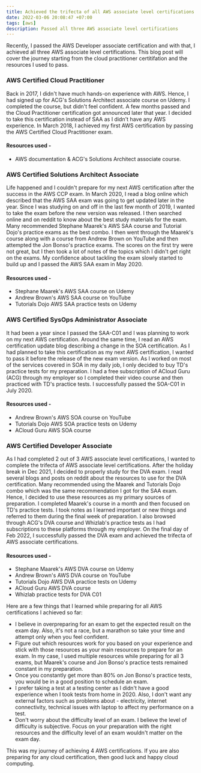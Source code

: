 ```yaml
---
title: Achieved the trifecta of all AWS associate level certifications
date: 2022-03-06 20:08:47 +07:00
tags: [aws]
description: Passed all three AWS associate level certifications 
---
```


Recently, I passed the AWS Developer associate certification and with that, I achieved all three AWS associate level certifications. This blog post will cover the journey starting from the cloud practitioner certitifation and the resources I used to pass.

### AWS Certified Cloud Practitioner 

Back in 2017, I didn't have much hands-on experience with AWS. Hence, I had signed up for ACG's Solutions Architect associate course on Udemy. I completed the course, but didn't feel confident. A few months passed and the Cloud Practitioner certification got announced later that year. I decided to take this certification instead of SAA as I didn't have any AWS experience. In March 2018, I achieved my first AWS certification by passing the AWS Certified Cloud Practitioner exam.

#### Resources used -

- AWS documentation & ACG's Solutions Architect associate course.

### AWS Certified Solutions Architect Associate 

Life happened and I couldn't prepare for my next AWS certification after the success in the AWS CCP exam. In March 2020, I read a blog online which described that the AWS SAA exam was going to get updated later in the year. Since I was studying on and off in the last few month of 2019, I wanted to take the exam before the new version was released. I then searched online and on reddit to know about the best study materials for the exam. Many recommended Stephane Maarek's AWS SAA course and Tutorial Dojo's practice exams as the best combo. I then went through the Maarek's course along with a course from Andrew Brown on YouTube and then attempted the Jon Bonso's practice exams. The scores on the first try were not great, but I then took a lot of notes of the topics which I didn't get right on the exams. My confidence about tackling the exam slowly started to build up and I passed the AWS SAA exam in May 2020.

#### Resources used -

- Stephane Maarek's AWS SAA course on Udemy 
- Andrew Brown's AWS SAA course on YouTube
- Tutorials Dojo AWS SAA practice tests on Udemy

### AWS Certified SysOps Administrator Associate

It had been a year since I passed the SAA-C01 and I was planning to work on my next AWS certification. Around the same time, I read an AWS certification update blog describing a change in the SOA certification. As I had planned to take this certification as my next AWS certification, I wanted to pass it before the release of the new exam version. As I worked on most of the services covered in SOA in my daily job, I only decided to buy TD's practice tests for my preparation. I had a free subscription of ACloud Guru (ACG) through my employer so I completed their video course and then practiced with TD's practice tests. I successfully passed the SOA-C01 in July 2020.

#### Resources used -

- Andrew Brown's AWS SOA course on YouTube
- Tutorials Dojo AWS SOA practice tests on Udemy
- ACloud Guru AWS SOA course

### AWS Certified Developer Associate 

As I had completed 2 out of 3 AWS associate level certifications, I wanted to complete the trifecta of AWS associate level certifications. After the holiday break in Dec 2021, I decided to properly study for the DVA exam. I read several blogs and posts on reddit about the resources to use for the DVA certification. Many recommended using the Maarek and Tutorials Dojo combo which was the same recommendation I got for the SAA exam. Hence, I decided to use these resources as my primary sources of preparation. I completed Maarek's course in a month and then focused on TD's practice tests. I took notes as I learned important or new things and referred to them during the final week of preparation. I also browsed through ACG's DVA course and Whizlab's practice tests as I had subscriptions to these platforms through my employer. On the final day of Feb 2022, I successfully passed the DVA exam and achieved the trifecta of AWS associate certifications.

 #### Resources used -

- Stephane Maarek's AWS DVA course on Udemy 
- Andrew Brown's AWS DVA course on YouTube
- Tutorials Dojo AWS DVA practice tests on Udemy
- ACloud Guru AWS DVA course
- Whizlab practice tests for DVA C01 

Here are a few things that I learned while preparing for all AWS certifications I achieved so far: 

- I believe in overpreparing for an exam to get the expected result on the exam day. Also, it's not a race, but a marathon so take your time and attempt only when you feel confident.
- Figure out which resources work for you based on your experience and stick with those resources as your main resources to prepare for an exam. In my case, I used multiple resources while preparing for all 3 exams, but Maarek's course and Jon Bonso's practice tests remained constant in my preparation.
- Once you constantly get more than 80% on Jon Bonso's practice tests, you would be in a good position to schedule an exam.
- I prefer taking a test at a testing center as I didn't have a good experience when I took tests from home in 2020. Also, I don't want any external factors such as problems about - electricity, internet connectivity, technical issues with laptop to affect my performance on a test.
- Don't worry about the difficulty level of an exam. I believe the level of difficulty is subjective. Focus on your preparation with the right resources and the difficulty level of an exam wouldn't matter on the exam day.  

This was my journey of achieving 4 AWS certifications. If you are also preparing for any cloud certification, then good luck and happy cloud computing.
